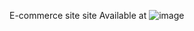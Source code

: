 E-commerce site
site Available at
![image](https://github.com/user-attachments/assets/fb6db2bd-206f-4656-b897-8458af196a8d)
